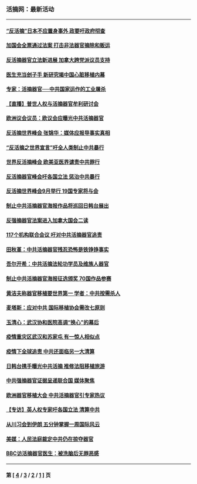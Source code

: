 ### 活摘网：最新活动
---
#### [“反活摘”日本不应置身事外 政要吁政府彻查](../../pages/nf5883/n13971188.md?04240430) 
#### [加国会全票通过法案 打击非法器官摘除和贩运](../../pages/nf5883/n13884924.md?04240430) 
#### [反活摘器官立法新进展 加拿大跨党派议员支持](../../pages/nf5883/n13876061.md?04240430) 
#### [医生充当刽子手 新研究揭中国心脏移植内幕](../../pages/nf5883/n13772291.md?04240430) 
#### [专家：活摘器官──中共国家运作的工业屠杀](../../pages/nf5883/n13761178.md?04240430) 
#### [【直播】普世人权与活摘器官牟利研讨会](../../pages/nf5883/n13425146.md?04240430) 
#### [欧洲议会议员：欧议会应曝光中共活摘器官](../../pages/nf5883/n13336571.md?04240430) 
#### [反活摘世界峰会 张锦华：媒体应报导事实真相](../../pages/nf5883/n13278502.md?04240430) 
#### [“反活摘之世界宣言”吁全人类制止中共暴行](../../pages/nf5883/n13259730.md?04240430) 
#### [世界反活摘峰会 欧美亚医界谴责中共罪行](../../pages/nf5883/n13253550.md?04240430) 
#### [反活摘器官峰会吁各国立法 惩治中共暴行](../../pages/nf5883/n13245052.md?04240430) 
#### [反活摘世界峰会9月举行 19国专家将与会](../../pages/nf5883/n13201492.md?04240430) 
#### [制止中共活摘器官海报作品将巡回日韩台展出](../../pages/nf5883/n13177791.md?04240430) 
#### [反强摘器官法案进入加拿大国会二读](../../pages/nf5883/n13033450.md?04240430) 
#### [117个机构联合会议 吁对中共活摘器官追责](../../pages/nf5883/n12775087.md?04240430) 
#### [田秋堇：中共活摘器官残忍恐怖是铁铮铮事实](../../pages/nf5883/n12702148.md?04240430) 
#### [吾尔开希：中共活摘法轮功学员及维族人器官](../../pages/nf5883/n12693197.md?04240430) 
#### [制止中共活摘器官海报征选颁奖 70国作品参赛](../../pages/nf5883/n12692050.md?04240430) 
#### [黄洁夫称器官移植要世界第一 学者：中共按需杀人](../../pages/nf5883/n12572329.md?04240430) 
#### [麦塔斯：应对中共 国际移植协会需改七原则](../../pages/nf5883/n12514711.md?04240430) 
#### [玉清心：武汉协和医院高调“换心”的幕后](../../pages/nf5883/n12298730.md?04240430) 
#### [疫情重灾区武汉和苏家屯 有一惊人相似点](../../pages/nf5883/n12150824.md?04240430) 
#### [疫情下全球追责 中共还面临另一大清算](../../pages/nf5883/n12070397.md?04240430) 
#### [日韩台携手曝光中共活摘 推修法阻移植旅游](../../pages/nf5883/n11712046.md?04240430) 
#### [中共强摘器官证据呈递联合国 媒体聚焦](../../pages/nf5883/n11546426.md?04240430) 
#### [欧洲器官移植大会 中共活摘器官引专家热议](../../pages/nf5883/n11539095.md?04240430) 
#### [【专访】英人权专家吁各国立法 清算中共](../../pages/nf5883/n11367315.md?04240430) 
#### [从川习会到伊朗 五分钟掌握一周国际风云](../../pages/nf5883/n11338520.md?04240430) 
#### [美媒：人民法庭裁定中共仍在掠夺器官](../../pages/nf5883/n11334897.md?04240430) 
#### [BBC访活摘器官医生：被洗脑后无罪恶感](../../pages/nf5883/n11335935.md?04240430) 

---
#### 第 [ [4](./4.md?04240430) / [3](./3.md?04240430) / [2](./2.md?04240430) / [1](./1.md?04240430) ] 页
